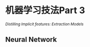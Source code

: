 # 机器学习技法Part 3   

<sub>*Distilling Implicit features: Extraction Models*</sub>   
## Neural Network

